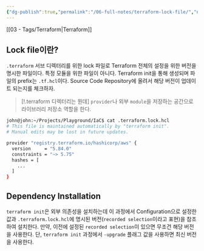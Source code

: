 ```yaml
---
{"dg-publish":true,"permalink":"/06-full-notes/terraform-lock-file/","noteIcon":""}
---
```


[[03 - Tags/Terraform\|Terraform]]
## Lock file이란?
`.terraform` 서브 디렉터리를 위한 lock 파일로 Terraform 전체의 설정을 위한 버전을 명시한 파일이다. 특정 모듈을 위한 파일이 아니다.
Terraform init을 통해 생성되며 파일의 prefix는 `.tf.hcl`이다.
Source Code Repository에 올려서 해당 버전이 업데이트 되는지를 체크하자.
> [!.terraform 디렉터리는 뭔데]
> `provider`나 외부 `module`을 저장하는 공간으로 라이브러리 저장소 역할을 한다.
``` bash
john@john:~/Projects/Playground/IaC$ cat .terraform.lock.hcl 
# This file is maintained automatically by "terraform init".
# Manual edits may be lost in future updates.

provider "registry.terraform.io/hashicorp/aws" {
  version     = "5.84.0"
  constraints = "~> 5.75"
  hashes = [
    ...
  ]
}
```

## Dependency Installation
`terraform init`은 외부 의존성을 설치하는데 이 과정에서 Configuration으로 설정한 값과 `.terraform.lock.hcl`에 명시된 버전(`recorded selection`이라고 표현)을 참조하여 설치한다.
만약, 이전에 설정된 `recorded selection`이 있으면 무조건 해당 버전을 사용한다. 단, `terraform init` 과정에서 `-upgrade` 플래그 값을 사용하면 최신 버전을 사용한다.